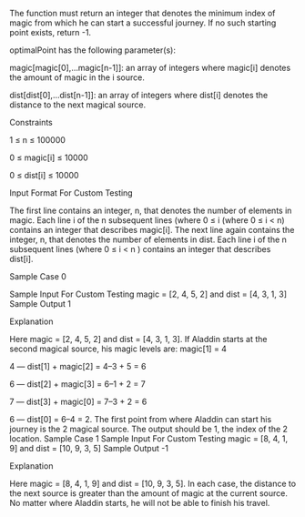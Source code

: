 The function must return an integer that denotes the minimum index of magic from which he can start a successful journey. 
If no such starting point exists, return -1.

optimalPoint has the following parameter(s):

magic[magic[0],…magic[n-1]]: an array of integers where magic[i] denotes the amount of magic in the i source.

dist[dist[0],…dist[n-1]]: an array of integers where dist[i] denotes the distance to the next magical source.

Constraints

1 ≤ n ≤ 100000

0 ≤ magic[i] ≤ 10000

0 ≤ dist[i] ≤ 10000

Input Format For Custom Testing

The first line contains an integer, n, that denotes the number of elements in magic.
Each line i of the n subsequent lines (where 0 ≤ i (where 0 ≤ i < n) contains an integer that describes magic[i].
The next line again contains the integer, n, that denotes the number of elements in dist.
Each line i of the n subsequent lines (where 0 ≤ i < n ) contains an integer that describes dist[i].

Sample Case 0

Sample Input For Custom Testing
magic = [2, 4, 5, 2] and dist = [4, 3, 1, 3]
Sample Output
1

Explanation

Here magic = [2, 4, 5, 2] and dist = [4, 3, 1, 3]. If Aladdin starts at the second magical source, his magic levels are:
magic[1] = 4

4 — dist[1] + magic[2] = 4–3 + 5 = 6

6 — dist[2] + magic[3] = 6–1 + 2 = 7

7 — dist[3] + magic[0] = 7–3 + 2 = 6

6 — dist[0] = 6–4 = 2.
The first point from where Aladdin can start his journey is the 2 magical source. The output should be 1, the index of the 2 location.
Sample Case 1
Sample Input For Custom Testing
magic = [8, 4, 1, 9] and dist = [10, 9, 3, 5]
Sample Output
-1

Explanation

Here magic = [8, 4, 1, 9] and dist = [10, 9, 3, 5]. In each case, the distance to the next source is greater than the amount of magic at the current source. No matter where Aladdin starts, he will not be able to finish his travel.
